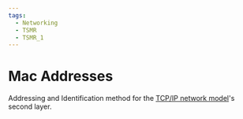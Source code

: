 ```yaml
---
tags:
  - Networking
  - TSMR
  - TSMR_1
---
```

# Mac Addresses
Addressing and Identification method for the [TCP/IP network model](TCP-IP.md)'s second layer.